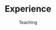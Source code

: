---
widget: experience

headless: true

weight: 41

title: Experience
subtitle: Teaching

date_format: Jan 2006

experience:
  - title: Teaching Assistant
    company: Institut Teknologi Bandung
    company_url: ''
    company_logo: 
    location: Bandung, Indonesia
    date_start: '2017-08-01'
    date_end: '2021-01-31'
    description: |2-
        Responsibilities include but not limited to delivering academic & hands-on tutorials, and examining assignments & quizzes. Courses:
        
        * Engineering Drawing (Nov 2020 - Jan 2021)
        * Engineering Mathematics II (Jan - May 2019)
        * Circuits & Electronics (Aug - Dec 2018)
        * Engineering Drawing (Aug - Dec 2017)

        <b>Tools :</b> LaTeX, Solidworks, LTspice

design:
    columns: '2'
---